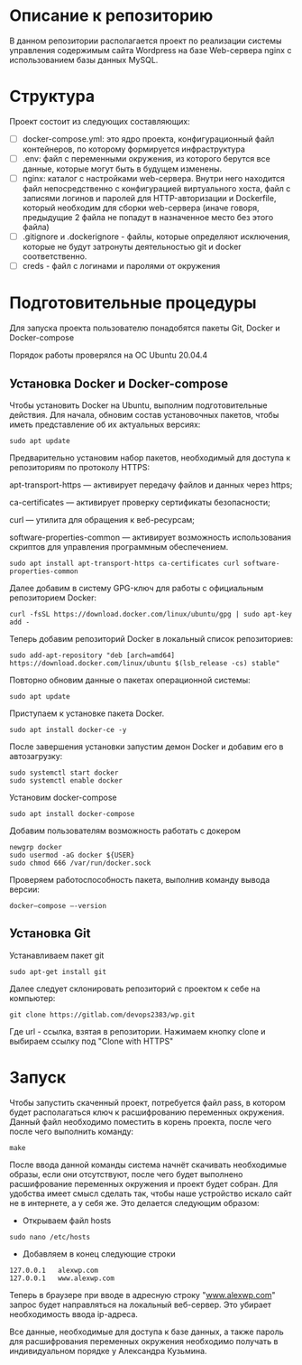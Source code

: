 # Описание к репозиторию

В данном репозитории располагается проект по реализации системы управления содержимым сайта Wordpress на базе Web-сервера nginx с использованием базы данных MySQL. 

# Структура
Проект состоит из следующих составляющих:
- [ ] docker-compose.yml: это ядро проекта, конфигурационный файл контейнеров, по которому формируется инфраструктура
- [ ] .env: файл с переменными окружения, из которого берутся все данные, которые могут быть в будущем изменены.
- [ ] nginx: каталог с настройками web-сервера. Внутри него находится файл непосредственно с конфигурацией виртуального хоста, файл с записями логинов и паролей для HTTP-авторизации и Dockerfile, который необходим для сборки web-сервера (иначе говоря, предыдущие 2 файла не попадут в назначенное место без этого файла)
- [ ] .gitignore и .dockerignore - файлы, которые определяют исключения, которые не будут затронуты деятельностью git и docker соответственно.
- [ ] creds - файл с логинами и паролями от окружения

# Подготовительные процедуры
Для запуска проекта пользователю понадобятся пакеты Git, Docker и Docker-compose

Порядок работы проверялся на ОС Ubuntu 20.04.4

## Установка Docker и Docker-compose

Чтобы установить Docker на Ubuntu, выполним подготовительные действия. Для начала, обновим состав установочных пакетов, чтобы иметь представление об их актуальных версиях:
```
sudo apt update
```
Предварительно установим набор пакетов, необходимый для доступа к репозиториям по протоколу HTTPS:

apt-transport-https — активирует передачу файлов и данных через https;

ca-сertificates — активирует проверку сертификаты безопасности;

curl — утилита для обращения к веб-ресурсам;

software-properties-common — активирует возможность использования скриптов для управления программным обеспечением.
```
sudo apt install apt-transport-https ca-certificates curl software-properties-common
```
Далее добавим в систему GPG-ключ для работы с официальным репозиторием Docker:
```
curl -fsSL https://download.docker.com/linux/ubuntu/gpg | sudo apt-key add -
```
Теперь добавим репозиторий Docker в локальный список репозиториев:
```
sudo add-apt-repository "deb [arch=amd64] https://download.docker.com/linux/ubuntu $(lsb_release -cs) stable"
```
Повторно обновим данные о пакетах операционной системы:
```
sudo apt update
```
Приступаем к установке пакета Docker.
```
sudo apt install docker-ce -y
```
После завершения установки запустим демон Docker и добавим его в автозагрузку:
```
sudo systemctl start docker
sudo systemctl enable docker
```
Установим docker-compose
```
sudo apt install docker-compose
```
Добавим пользователям возможность работать с докером
```
newgrp docker
sudo usermod -aG docker ${USER}
sudo chmod 666 /var/run/docker.sock
```
Проверяем работоспособность пакета, выполнив команду вывода версии:
```
docker–compose –-version
```

## Установка Git
Устанавливаем пакет git
```
sudo apt-get install git
```
Далее следует склонировать репозиторий с проектом к себе на компьютер:
```
git clone https://gitlab.com/devops2383/wp.git
```
Где url - ссылка, взятая в репозитории. Нажимаем кнопку clone и выбираем ссылку под "Clone with HTTPS"

# Запуск
Чтобы запустить скаченный проект, потребуется файл pass, в котором будет располагаться ключ к расшифрованию переменных окружения.
Данный файл необходимо поместить в корень проекта, после чего после чего выполнить команду:
```
make
```
После ввода данной команды система начнёт скачивать необходимые образы, если они отсутствуют, после чего будет выполнено расшифрование переменных окружения и проект будет собран.
Для удобства имеет смысл сделать так, чтобы наше устройство искало сайт не в интернете, а у себя же. Это делается следующим образом:
- Открываем файл hosts 
```
sudo nano /etc/hosts
```
- Добавляем в конец следующие строки
```
127.0.0.1	alexwp.com
127.0.0.1	www.alexwp.com
```

Теперь в браузере при вводе в адресную строку "www.alexwp.com" запрос будет направляться на локальный веб-сервер. Это убирает необходимость ввода ip-адреса.

Все данные, необходимые для доступа к базе данных, а также пароль для расшифрования переменных окружения необходимо получать в индивидуальном порядке у Александра Кузьмина.

